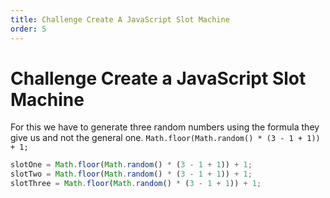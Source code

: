 ```yaml
---
title: Challenge Create A JavaScript Slot Machine
order: 5
---
```

# Challenge Create a JavaScript Slot Machine

For this we have to generate three random numbers using the formula they give us and not the general one. `Math.floor(Math.random() * (3 - 1 + 1)) + 1;`

```javascript
slotOne = Math.floor(Math.random() * (3 - 1 + 1)) + 1;
slotTwo = Math.floor(Math.random() * (3 - 1 + 1)) + 1;
slotThree = Math.floor(Math.random() * (3 - 1 + 1)) + 1;
```
